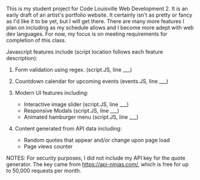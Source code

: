 This is my student project for Code Louisville Web Development 2. It is an early draft of an artist's portfolio website. It certainly isn't as pretty or fancy as I'd like it to be yet, but I will get there. There are many more features I plan on including as my schedule allows and I become more adept with web dev languages. For now, my focus is on meeting requirements for completion of this class.

Javascript features include (script location follows each feature description):
1. Form validation using regex. (script.JS, line ___)
2. Countdown calendar for upcoming events (events.JS, line ___)
3. Modern UI features including: </br>
    - Interactive image slider (script.JS, line ___)</br>
    - Responsive Modals (script.JS, line ___)</br>
    - Animated hamburger menu (script.JS, line ___)</br>

4. Content generated from API data including:</br>
    - Random quotes that appear and/or change upon page load</br>
    - Page views counter

NOTES: For security purposes, I did not include my API key for the quote generator. The key came from https://api-ninjas.com/, which is free for up to 50,000 requests per month. 